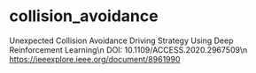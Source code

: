 # collision_avoidance
Unexpected Collision Avoidance Driving Strategy Using Deep Reinforcement Learning\n
DOI: 10.1109/ACCESS.2020.2967509\n
https://ieeexplore.ieee.org/document/8961990
